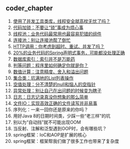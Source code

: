 ## coder_chapter

1. [使用了并发工具类库，线程安全就高枕无忧了吗？](concurrentTools)
2. [代码加锁：不要让“锁”事成为烦心事](lock)
3. [线程池：业务代码最常用也最容易犯错的组件](threadpool) 
4. [连接池：别让连接池帮了倒忙](connPool)
5. [HTTP调用：你考虑到超时、重试、并发了吗？](httpinvoke) 
6. [20%的业务代码的Spring声明式事务，可能都没处理正确](transaction)
7. [数据库索引：索引并不是万能药](sqlindex) 
8. [判等问题：程序里如何确定你就是你？](equals) 
9. [数值计算：注意精度、舍入和溢出问题](numbercalculations) 
10. [集合类：坑满地的List列表操作](collection) 
11. [空值处理：分不清楚的null和恼人的空指针](nullvalue) 
12. [异常处理：别让自己在出问题的时候变为瞎子](exception)
13. [日志：日志记录真没你想象的那么简单](logging)
14. [文件IO：实现高效正确的文件读写并非易事](io)
15. 序列化：一来一回你还是原来的你吗？
16. 用好Java 8的日期时间类，少踩一些“老三样”的坑
17. 别以为“自动挡”就不可能出现OOM
18. 当反射、注解和泛型遇到OOP时，会有哪些坑？
19. spring框架：IoC和AOP是扩展的核心
20. spring框架：框架帮我们做了很多工作也带来了复杂度